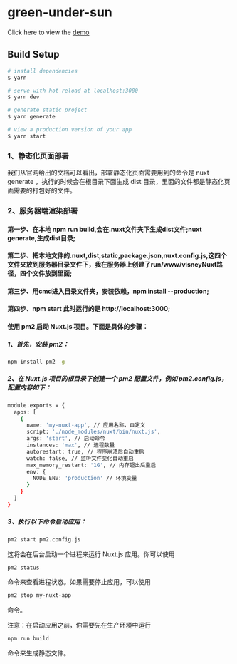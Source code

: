 # green-under-sun

Click here to view the [demo](http://124.222.91.249:3000/)

## Build Setup

```bash
# install dependencies
$ yarn

# serve with hot reload at localhost:3000
$ yarn dev

# generate static project
$ yarn generate

# view a production version of your app
$ yarn start
```

### 1、静态化页面部署
我们从官网给出的文档可以看出，部署静态化页面需要用到的命令是 nuxt generate ，执行的时候会在根目录下面生成 dist 目录，里面的文件都是静态化页面需要的打包好的文件。

### 2、服务器端渲染部署
#### 第一步、在本地 npm run build,会在.nuxt文件夹下生成dist文件;nuxt generate,生成dist目录;
#### 第二步、把本地文件的.nuxt,dist,static,package.json,nuxt.config.js,这四个文件夹放到服务器目录文件下，我在服务器上创建了run/www/visneyNuxt路径，四个文件放到里面;
#### 第三步、用cmd进入目录文件夹，安装依赖，npm install --production;
#### 第四步、npm start 此时运行的是 http://localhost:3000;

#### 使用 pm2 启动 Nuxt.js 项目。下面是具体的步骤：
##### 1、首先，安装 pm2：
```bash
npm install pm2 -g
```
##### 2、在 Nuxt.js 项目的根目录下创建一个 pm2 配置文件，例如 pm2.config.js，配置内容如下：
```bash
module.exports = {
  apps: [
    {
      name: 'my-nuxt-app', // 应用名称，自定义
      script: './node_modules/nuxt/bin/nuxt.js',
      args: 'start', // 启动命令
      instances: 'max', // 进程数量
      autorestart: true, // 程序崩溃后自动重启
      watch: false, // 监听文件变化自动重启
      max_memory_restart: '1G', // 内存超出后重启
      env: {
        NODE_ENV: 'production' // 环境变量
      }
    }
  ]
}
```
##### 3、执行以下命令启动应用：
```bash
pm2 start pm2.config.js
```

这将会在后台启动一个进程来运行 Nuxt.js 应用。你可以使用
```bash
pm2 status
```
命令来查看进程状态。如果需要停止应用，可以使用
```bash
pm2 stop my-nuxt-app
```
命令。

注意：在启动应用之前，你需要先在生产环境中运行
```bash
npm run build
```
命令来生成静态文件。
